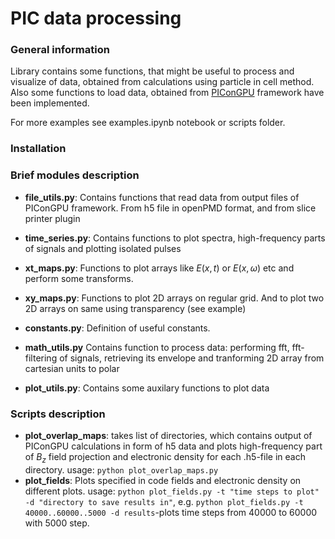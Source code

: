 # PIC data processing
### General information
Library contains some functions, that might be useful to process and visualize of data, obtained from calculations using particle in cell method. Also some functions to load data, obtained from [PIConGPU](https://github.com/ComputationalRadiationPhysics/picongpu/tree/0.6.0) framework have been implemented. 

For more examples see examples.ipynb notebook or scripts folder.

### Installation

### Brief modules description
* **file_utils.py**:
Contains functions that read data from output files of PIConGPU framework. From h5 file in openPMD format, and from slice printer plugin
* **time_series.py**:
Contains functions to plot spectra, high-frequency parts of signals and plotting isolated pulses 
* **xt_maps.py**:
Functions to plot arrays like $E(x,t)$ or $E(x,\omega)$ etc and perform some transforms.
* **xy_maps.py**:
Functions to plot 2D arrays on regular grid. And to plot two 2D arrays on same using transparency (see example)

* **constants.py**:
Definition of useful constants.
* **math_utils.py**
Contains function to process data: performing fft, fft-filtering of signals, retrieving its envelope and tranforming 2D array from cartesian units to polar
* **plot_utils.py**:
Contains some auxilary functions to plot data
### Scripts description
* **plot_overlap_maps**: takes list of directories, which contains output of PIConGPU calculations in form of h5 data and plots high-frequency part of $B_z$ field projection and electronic density for each .h5-file in each directory. usage: ```python plot_overlap_maps.py```
* **plot_fields**: Plots specified in code fields and electronic density on different plots. usage: ```python plot_fields.py -t "time steps to plot" -d "directory to save results in"```, e.g. ```python plot_fields.py -t 40000..60000..5000 -d results```-plots time steps from 40000 to 60000 with 5000 step.

